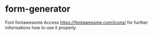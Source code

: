 # form-generator

Font fontawesome
Access https://fontawesome.com/icons/ for further informations how to use it properly.
